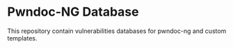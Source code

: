 # Pwndoc-NG Database

This repository contain vulnerabilities databases for pwndoc-ng and custom templates.

